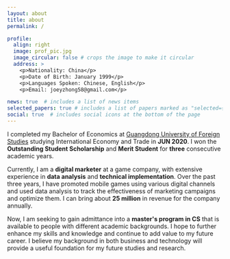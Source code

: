 ```yaml
---
layout: about
title: about
permalink: /

profile:
  align: right
  image: prof_pic.jpg
  image_circular: false # crops the image to make it circular
  address: >
    <p>Nationality: China</p>
    <p>Date of Birth: January 1999</p>
    <p>Languages Spoken: Chinese, English</p>
    <p>Email: joeyzhong58@gmail.com</p>

news: true  # includes a list of news items
selected_papers: true # includes a list of papers marked as "selected={true}"
social: true  # includes social icons at the bottom of the page
---
```


I completed my Bachelor of Economics at [Guangdong University of Foreign Studies](https://english.gdufs.edu.cn) studying International Economy and Trade in <b>JUN 2020</b>. I won the <b>Outstanding Student Scholarship</b> and <b>Merit Student</b> for <b>three</b> consecutive academic years.

Currently, I am a <b>digital marketer</b> at a game company, with extensive experience in <b>data analysis</b> and <b>technical implementation</b>. Over the past three years, I have promoted mobile games using various digital channels and used data analysis to track the effectiveness of marketing campaigns and optimize them. I can bring about <b>25 million</b> in revenue for the company annually.

Now, I am seeking to gain admittance into a <b>master's program in CS</b> that is available to people with different academic backgrounds. I hope to further enhance my skills and knowledge and continue to add value to my future career. I believe my background in both business and technology will provide a useful foundation for my future studies and research.